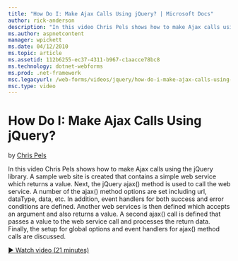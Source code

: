 ```yaml
---
title: "How Do I: Make Ajax Calls Using jQuery? | Microsoft Docs"
author: rick-anderson
description: "In this video Chris Pels shows how to make Ajax calls using the jQuery library. A sample web site is created that contains a simple web service which returns..."
ms.author: aspnetcontent
manager: wpickett
ms.date: 04/12/2010
ms.topic: article
ms.assetid: 112b6255-ec37-4311-b967-c1aacce78bc8
ms.technology: dotnet-webforms
ms.prod: .net-framework
msc.legacyurl: /web-forms/videos/jquery/how-do-i-make-ajax-calls-using-jquery
msc.type: video
---
```

How Do I: Make Ajax Calls Using jQuery?
====================
by [Chris Pels](https://twitter.com/chrispels)

In this video Chris Pels shows how to make Ajax calls using the jQuery library. A sample web site is created that contains a simple web service which returns a value. Next, the jQuery ajax() method is used to call the web service. A number of the ajax() method options are set including url, dataType, data, etc. In addition, event handlers for both success and error conditions are defined. Another web services is then defined which accepts an argument and also returns a value. A second ajax() call is defined that passes a value to the web service call and processes the return data. Finally, the setup for global options and event handlers for ajax() method calls are discussed.

[&#9654; Watch video (21 minutes)](https://channel9.msdn.com/Blogs/ASP-NET-Site-Videos/how-do-i-make-ajax-calls-using-jquery)